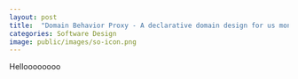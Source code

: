 ```yaml
---
layout: post
title:  "Domain Behavior Proxy - A declarative domain design for us monkey developer!"
categories: Software Design
image: public/images/so-icon.png
---
```


Helloooooooo
